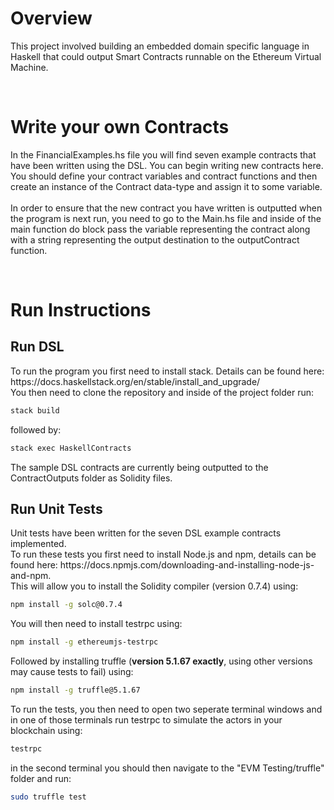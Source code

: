 <h1>Overview</h1>
<p>This project involved building an embedded domain specific language in Haskell that could output Smart Contracts runnable on the Ethereum Virtual Machine.</p>
</br>

<h1>Write your own Contracts</h1>
<p>In the FinancialExamples.hs file you will find seven example contracts that have been written using the DSL. You can begin writing new contracts here. You should define your contract variables and contract functions and then create an instance of the Contract data-type and assign it to some variable. <br><br>
In order to ensure that the new contract you have written is outputted when the program is next run, you need to go to the Main.hs file and inside of the main function do block pass the variable representing the contract along with a string representing the output destination to the outputContract function.</p>
</br>

<h1>Run Instructions</h1>
<h2>Run DSL</h2>
<p>To run the program you first need to install stack. Details can be found here: https://docs.haskellstack.org/en/stable/install_and_upgrade/<br>You then need to clone the repository and inside of the project folder run:

```sh
stack build
```
followed by:
```sh
stack exec HaskellContracts
```
The sample DSL contracts are currently being outputted to the ContractOutputs folder as Solidity files.
</p>
<h2>Run Unit Tests</h2>
<p>Unit tests have been written for the seven DSL example contracts implemented. <br>To run these tests you first need to install Node.js and npm, details can be found here: https://docs.npmjs.com/downloading-and-installing-node-js-and-npm. <br>This will allow you to install the Solidity compiler (version 0.7.4) using:
  
```sh
npm install -g solc@0.7.4
```
You will then need to install testrpc using:

```sh
npm install -g ethereumjs-testrpc
```
Followed by installing truffle (**version 5.1.67 exactly**, using other versions may cause tests to fail) using:
```sh
npm install -g truffle@5.1.67
```
To run the tests, you then need to open two seperate terminal windows and in one of those terminals run testrpc to simulate the actors in your blockchain using:
```sh
testrpc
``` 
in the second terminal you should then navigate to the "EVM Testing/truffle" folder and run:
```sh
sudo truffle test
```
</p>
